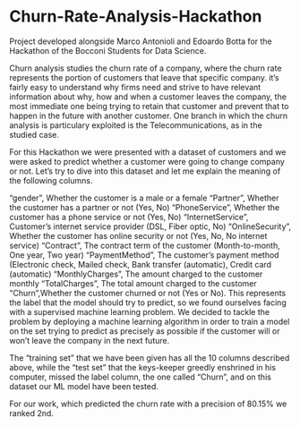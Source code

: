 # Churn-Rate-Analysis-Hackathon
Project developed alongside Marco Antonioli and Edoardo Botta for the Hackathon of the Bocconi Students for Data Science.

Churn analysis studies the churn rate of a company, where the churn rate represents the portion of customers that leave that specific company. it’s fairly easy to understand why firms need and strive to have relevant information about why, how and when a customer leaves the company, the most immediate one being trying to retain that customer and prevent that to happen in the future with another customer. One branch in which the churn analysis is particulary exploited is the Telecommunications, as in the studied case.

For this Hackathon we were presented with a dataset of customers and we were asked to predict whether a customer were going to change company or not. Let’s try to dive into this dataset and let me explain the meaning of the following columns.

“gender”, Whether the customer is a male or a female
“Partner”, Whether the customer has a partner or not (Yes, No)
“PhoneService”, Whether the customer has a phone service or not (Yes, No)
“InternetService”, Customer’s internet service provider (DSL, Fiber optic, No)
“OnlineSecurity”, Whether the customer has online security or not (Yes, No, No internet service)
“Contract”, The contract term of the customer (Month-to-month, One year, Two year)
“PaymentMethod”, The customer’s payment method (Electronic check, Mailed check, Bank transfer (automatic), Credit card (automatic)
“MonthlyCharges”, The amount charged to the customer monthly
“TotalCharges”, The total amount charged to the customer
“Churn”,Whether the customer churned or not (Yes or No). This represents the label that the model should try to predict, so we found ourselves facing with a supervised machine learning problem.
We decided to tackle the problem by deploying a machine learning algorithm in order to train a model on the set trying to predict as precisely as possible if the customer will or won’t leave the company in the next future.

The “training set” that we have been given has all the 10 columns described above, while the “test set” that the keys-keeper greedly enshrined in his computer, missed the label column, the one called “Churn”, and on this dataset our ML model have been tested.

For our work, which predicted the churn rate with a precision of 80.15% we ranked 2nd.
